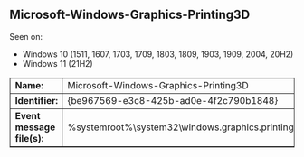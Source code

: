 ## Microsoft-Windows-Graphics-Printing3D

Seen on:
* Windows 10 (1511, 1607, 1703, 1709, 1803, 1809, 1903, 1909, 2004, 20H2)
* Windows 11 (21H2)

<table border="1" class="docutils">
  <tbody>
    <tr>
      <td><b>Name:</b></td>
      <td>Microsoft-Windows-Graphics-Printing3D</td>
    </tr>
    <tr>
      <td><b>Identifier:</b></td>
      <td>{be967569-e3c8-425b-ad0e-4f2c790b1848}</td>
    </tr>
    <tr>
      <td><b>Event message file(s):</b></td>
      <td>%systemroot%\system32\windows.graphics.printing.3d.dll</td>
    </tr>
  </tbody>
</table>

&nbsp;

